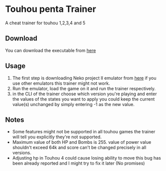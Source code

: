 # Touhou penta Trainer
A cheat trainer for touhou 1,2,3,4 and 5

## Download
You can download the executable from [here](bin/Debug/Touhou%20Penta%20Trainer.exe)

## Usage
1. The first step is downloading Neko project II emulator from [here](https://moriyashrine.org/files/file/387-pc-98-emulator-~-neko-project-ii/) if you use other emulators this trainer might not work.
2. Run the emulator, load the game on it and run the trainer respectively.
3. in the CLI of the trainer choose which version you're playing and enter the values of the states you want to apply you could keep the current value(s) unchanged by simply entering -1 as the new value.

## Notes
- Some features might not be supported in all touhou games the trainer will tell you explicitly they're not supported.
- Maximum value of both HP and Bombs is 255. value of power value shouldn't exceed 64k and score can't be changed precisely in all versions.
- Adjusting hp in Touhou 4 could cause losing ability to move this bug has been already reported and I might try to fix it later (No promises)
